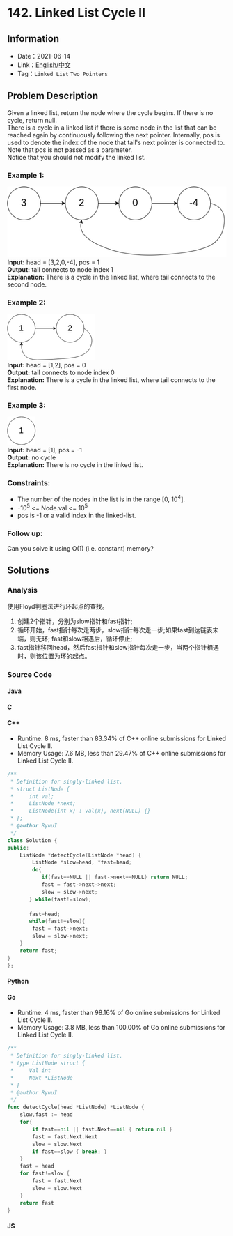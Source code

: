 # 142. Linked List Cycle II
## Information
* Date：2021-06-14
* Link：[English](https://leetcode.com/problems/linked-list-cycle-ii/)/[中文](https://leetcode-cn.com/problems/linked-list-cycle-ii/)
* Tag：`Linked List` `Two Pointers`

## Problem Description
Given a linked list, return the node where the cycle begins. If there is no cycle, return null.   
There is a cycle in a linked list if there is some node in the list that can be reached again by continuously following the next pointer. Internally, pos is used to denote the index of the node that tail's next pointer is connected to. Note that pos is not passed as a parameter.   
Notice that you should not modify the linked list.
### Example 1:
![Image text](https://raw.githubusercontent.com/Ryuui-tkb/LeetCode/master/img/142_ex1.png)   
**Input:**
head = [3,2,0,-4], pos = 1   
**Output:**
tail connects to node index 1   
**Explanation:**
There is a cycle in the linked list, where tail connects to the second node.
### Example 2:
![Image text](https://raw.githubusercontent.com/Ryuui-tkb/LeetCode/master/img/142_ex2.png)   
**Input:**
head = [1,2], pos = 0   
**Output:**
tail connects to node index 0   
**Explanation:**
There is a cycle in the linked list, where tail connects to the first node.
### Example 3:
![Image text](https://raw.githubusercontent.com/Ryuui-tkb/LeetCode/master/img/142_ex3.png)   
**Input:**
head = [1], pos = -1   
**Output:**
no cycle   
**Explanation:**
There is no cycle in the linked list.
### Constraints:
* The number of the nodes in the list is in the range [0, 10<sup>4</sup>].
* -10<sup>5</sup> <= Node.val <= 10<sup>5</sup>
* pos is -1 or a valid index in the linked-list.
### Follow up:
Can you solve it using O(1) (i.e. constant) memory?
## Solutions
### Analysis
使用Floyd判圈法进行环起点的查找。   
1. 创建2个指针，分别为slow指针和fast指针;   
2. 循环开始，fast指针每次走两步，slow指针每次走一步;如果fast到达链表末端，则无环; fast和slow相遇后，循环停止;   
3. fast指针移回head，然后fast指针和slow指针每次走一步，当两个指针相遇时，则该位置为环的起点。
### Source Code
#### Java
#### C
#### C++
* Runtime: 8 ms, faster than 83.34% of C++ online submissions for Linked List Cycle II.
* Memory Usage: 7.6 MB, less than 29.47% of C++ online submissions for Linked List Cycle II.
```cpp
/**
 * Definition for singly-linked list.
 * struct ListNode {
 *     int val;
 *     ListNode *next;
 *     ListNode(int x) : val(x), next(NULL) {}
 * };
 * @author RyuuI
 */
class Solution {
public:
    ListNode *detectCycle(ListNode *head) {
        ListNode *slow=head, *fast=head;
        do{
           if(fast==NULL || fast->next==NULL) return NULL;
           fast = fast->next->next;
           slow = slow->next;
       } while(fast!=slow);

       fast=head;
       while(fast!=slow){
        fast = fast->next;
        slow = slow->next;
    }
    return fast;
}
};
```
#### Python
#### Go
* Runtime: 4 ms, faster than 98.16% of Go online submissions for Linked List Cycle II.
* Memory Usage: 3.8 MB, less than 100.00% of Go online submissions for Linked List Cycle II.
```go
/**
 * Definition for singly-linked list.
 * type ListNode struct {
 *     Val int
 *     Next *ListNode
 * }
 * @author RyuuI
 */
func detectCycle(head *ListNode) *ListNode {
    slow,fast := head
    for{
        if fast==nil || fast.Next==nil { return nil }
        fast = fast.Next.Next
        slow = slow.Next
        if fast==slow { break; }
    }
    fast = head
    for fast!=slow {
        fast = fast.Next
        slow = slow.Next
    }
    return fast  
}
```
#### JS
